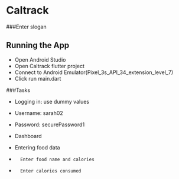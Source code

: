 # Caltrack

###Enter slogan

## Running the App
 * Open Android Studio
 * Open Caltrack flutter project
 * Connect to Android Emulator(Pixel_3s_API_34_extension_level_7)
 * Click run main.dart

###Tasks
 * Logging in: use dummy values
 *    Username: sarah02
 *    Password: securePassword1
   
 * Dashboard
 *    Entering food data
 *       Enter food name and calories
 *       Enter calories consumed    

